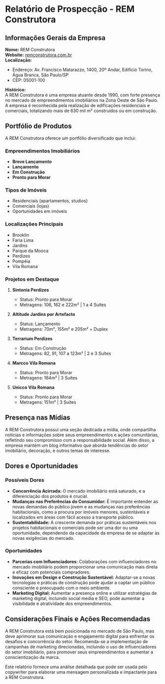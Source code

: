# Relatório de Prospecção - REM Construtora

## Informações Gerais da Empresa

**Nome:** REM Construtora  
**Website:** [remconstrutora.com.br](https://remconstrutora.com.br)  
**Localização:**  
- Endereço: Av. Francisco Matarazzo, 1400, 20º Andar, Edifício Torino, Água Branca, São Paulo/SP  
- CEP: 05001-100  

**Histórico:**  
A REM Construtora é uma empresa atuante desde 1990, com forte presença no mercado de empreendimentos imobiliários na Zona Oeste de São Paulo. A empresa é reconhecida pela realização de edificações residenciais e comerciais, totalizando mais de 630 mil m² construídos ou em construção.

## Portfólio de Produtos

A REM Construtora oferece um portfólio diversificado que inclui:

### Empreendimentos Imobiliários
- **Breve Lançamento**
- **Lançamento**
- **Em Construção**
- **Pronto para Morar**

### Tipos de Imóveis
- Residenciais (apartamentos, studios)
- Comerciais (lojas)
- Oportunidades em imóveis

### Localizações Principais
- Brooklin
- Faria Lima
- Jardins
- Parque da Mooca
- Perdizes
- Pompéia
- Vila Romana

### Projetos em Destaque
1. **Sintonia Perdizes**  
   - Status: Pronto para Morar
   - Metragens: 106, 162 e 222m² | 1 a 4 Suítes
  
2. **Altitude Jardins por Artefacto**  
   - Status: Lançamento
   - Metragens: 70m², 155m² e 205m² + Duplex
  
3. **Terrarium Perdizes**  
   - Status: Em Construção
   - Metragens: 82, 91, 107 a 123m² | 2 e 3 Suítes

4. **Marcco Vila Romana**  
   - Status: Pronto para Morar
   - Metragens: 184m² | 3 Suítes

5. **Unicco Vila Romana**  
   - Status: Pronto para Morar
   - Metragens: 151m² | 3 Suítes

## Presença nas Mídias

A REM Construtora possui uma seção dedicada a mídia, onde compartilha notícias e informações sobre seus empreendimentos e ações comunitárias, refletindo seu compromisso com a responsabilidade social. Além disso, a empresa mantém um blog informativo que aborda tendências do setor imobiliário, decoração, e outros temas de interesse.

## Dores e Oportunidades

### Possíveis Dores
- **Concorrência Acirrada:** O mercado imobiliário está saturado, e a diferenciação dos produtos é crucial.
- **Mudanças nas Preferências do Consumidor:** É importante entender as novas demandas do público jovem e as mudanças nas preferências habitacionais, como a procura por imóveis menores, sustentáveis e localizados em áreas com fácil acesso a transporte público.
- **Sustentabilidade:** A crescente demanda por práticas sustentáveis nos projetos habitacionais e comerciais pode ser uma dor ou uma oportunidade, dependendo da capacidade da empresa de se adaptar às novas exigências do mercado.

### Oportunidades
- **Parcerias com Influenciadores:** Colaborações com influenciadores no mercado imobiliário podem proporcionar uma comunicação mais direta e eficaz com potenciais compradores.
- **Inovações em Design e Construção Sustentável:** Adaptar-se a novas tecnologias e práticas de construção pode ajudar a captar um público consciente e preocupado com o meio ambiente.
- **Marketing Digital:** Aumentar a presença online e utilizar estratégias de marketing digital, incluindo social media e SEO, pode aumentar a visibilidade e atratividade dos empreendimentos.

## Considerações Finais e Ações Recomendadas

A REM Construtora está bem posicionada no mercado de São Paulo, mas deve aprimorar sua comunicação e engajamento digital para enfrentar os desafios e concorrência do setor. Recomenda-se a implementação de campanhas de marketing direcionadas, incluindo o uso de influenciadores do setor imobiliário, para promover seus empreendimentos e aumentar a conscientização da marca.

Este relatório fornece uma análise detalhada que pode ser usada pelo copywriter para elaborar uma mensagem personalizada e impactante para a REM Construtora.